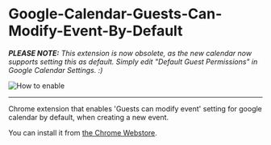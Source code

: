 # Google-Calendar-Guests-Can-Modify-Event-By-Default

_**PLEASE NOTE:** This extension is now obsolete, as the new calendar now supports setting this as default. Simply edit "Default Guest Permissions" in Google Calendar Settings. :)_

![How to enable](https://user-images.githubusercontent.com/474248/31768140-4ad2bb1a-b4ce-11e7-823b-d7b7c1885b50.png)

---

Chrome extension that enables 'Guests can modify event' setting for google calendar by default, when creating a new event.

You can install it from [the Chrome Webstore](https://chrome.google.com/webstore/detail/google-calendar-guests-mo/hjhicmeghjagaicbkmhmbbnibhbkcfdb).
